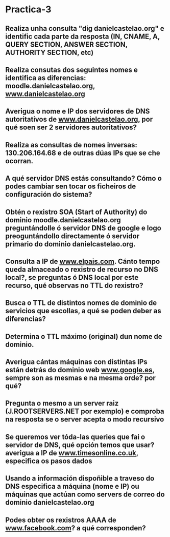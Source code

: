 # Practica-3

## Realiza unha consulta "dig danielcastelao.org" e identific cada parte da resposta (IN, CNAME, A, QUERY SECTION, ANSWER SECTION, AUTHORITY SECTION, etc)

## Realiza consutas dos seguintes nomes e identifica as diferencias: moodle.danielcastelao.org, www.danielcastelao.org  

## Averigua o nome e IP dos servidores de DNS autoritativos de www.danielcastelao.org, por qué soen ser 2 servidores autoritativos?

## Realiza as consultas de nomes inversas: 130.206.164.68 e de outras dúas IPs que se che ocorran.

## A qué servidor DNS estás consultando? Cómo o podes cambiar sen tocar os ficheiros de configuración do sistema?

## Obtén o rexistro SOA (Start of Authority) do dominio  moodle.danielcastelao.org preguntándolle ó servidor DNS de google e logo preoguntándollo directamente ó servidor primario do dominio danielcastelao.org. 

## Consulta a IP de www.elpais.com. Cánto tempo queda almaceado o rexistro de recurso no DNS local?, se preguntas ó DNS local por este recurso, qué observas no TTL do rexistro?

## Busca o TTL de distintos nomes de dominio de servicios que escollas, a qué se poden deber as diferencias?

## Determina o TTL máximo (original) dun nome de dominio.
    
## Averigua cántas máquinas con distintas IPs están detrás do dominio web www.google.es, sempre son as mesmas e na mesma orde? por qué?

## Pregunta o mesmo a un server raiz (J.ROOTSERVERS.NET por exemplo) e comproba na resposta se o server acepta o modo recursivo

## Se queremos ver tóda-las queries que fai o servidor de DNS, qué opción temos que usar? averigua a IP de www.timesonline.co.uk, especifica os pasos dados

## Usando a información dispoñible a traveso do DNS especifica a máquina (nome e IP) ou máquinas que actúan como servers de correo do dominio danielcastelao.org

## Podes obter os rexistros AAAA de www.facebook.com? a qué corresponden?
